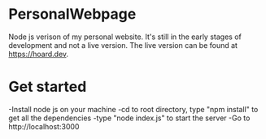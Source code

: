 # PersonalWebpage
Node js verison of my personal website. It's still in the early stages of development and not a live version. The live version can be found at https://hoard.dev.

# Get started
-Install node js on your machine
-cd to root directory, type "npm install" to get all the dependencies
-type "node index.js" to start the server
-Go to http://localhost:3000


